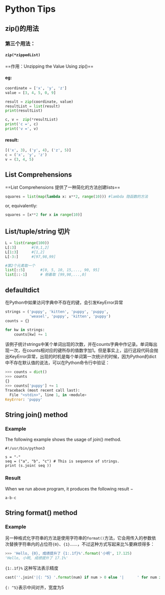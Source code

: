 # Python Tips



## zip()的用法

### 第三个用法：

#### `zip(*zippedList)`

==作用：Unzipping the Value Using zip()==

#### eg:

```python
coordinate = ['x', 'y', 'z']
value = [3, 4, 5, 0, 9]

result = zip(coordinate, value)
resultList = list(result)
print(resultList)

c, v =  zip(*resultList)
print('c =', c)
print('v =', v)
```

#### result:

```python
[('x', 3), ('y', 4), ('z', 5)]
c = ('x', 'y', 'z')
v = (3, 4, 5)
```



## List Comprehensions

==List Comprehensions 提供了一种简化的方法创建lists==

```python
squares = list(map(lambda x: x**2, range(10))) #lambda 隐函数的方法
```

or, equivalently:

```python
squares = [x**2 for x in range(10)]
```



## List/tuple/string 切片

```python
L = list(range(100))
L[:3] 		#[0,1,2]
L[1:3] 		#[1,2]
L[-3:]		#[97,98,99]

#第2个元素取一个
list[::5]		#[0, 5, 10, 15,..., 90, 95]
list[::-1]		# 倒着取 [99,98,...,0]
```



## defaultdict

在Python中如果访问字典中不存在的键，会引发KeyError异常 

```python
strings = ('puppy', 'kitten', 'puppy', 'puppy',
           'weasel', 'puppy', 'kitten', 'puppy')
counts = {}

for kw in strings:
    counts[kw] += 1
```

该例子统计strings中某个单词出现的次数，并在counts字典中作记录。单词每出现一次，在counts相对应的键所存的值数字加1。但是事实上，运行这段代码会抛出KeyError异常，出现的时机是每个单词第一次统计的时候，因为Python的dict中不存在默认值的说法，可以在Python命令行中验证：

```python
>>> counts = dict()
>>> counts
{}
>>> counts['puppy'] += 1
Traceback (most recent call last):
  File "<stdin>", line 1, in <module>
KeyError: 'puppy'
```



## String join() method

### Example

The following example shows the usage of join() method.

```
#!/usr/bin/python3

s = "-"
seq = ("a", "b", "c") # This is sequence of strings.
print (s.join( seq ))
```

### Result

When we run above program, it produces the following result −

```
a-b-c
```



## String format() method

### Example

另一种格式化字符串的方法是使用字符串的`format()`方法，它会用传入的参数依次替换字符串内的占位符`{0}`、`{1}`……，不过这种方式写起来比%要麻烦得多：

```python
>>> 'Hello, {0}, 成绩提升了 {1:.1f}%'.format('小明', 17.125)
'Hello, 小明, 成绩提升了 17.1%'
```

`{1:.1f}%` 这种写法表示精度



```python
cast(''.join('|{: ^5} '.format(num) if num > 0 else '|      ' for num in row) + '|')

```

`{: ^5}`表示中间对齐，宽度为5